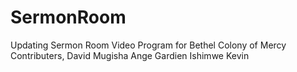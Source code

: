 # SermonRoom
Updating Sermon Room Video Program for Bethel Colony of Mercy 
Contributers,
David Mugisha
Ange Gardien
Ishimwe Kevin
